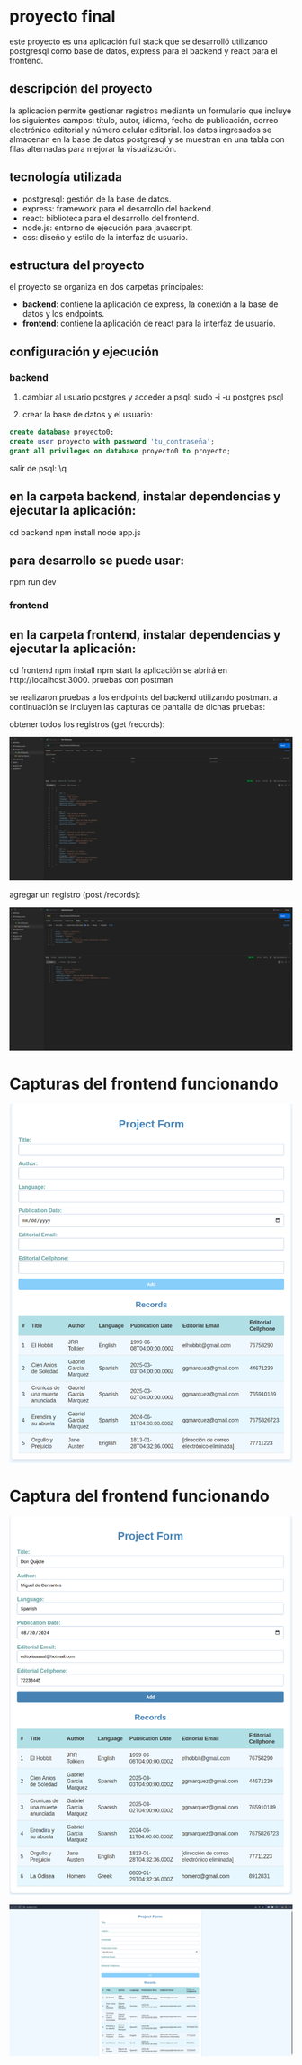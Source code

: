 # proyecto final

este proyecto es una aplicación full stack que se desarrolló utilizando postgresql como base de datos, express para el backend y react para el frontend.

## descripción del proyecto

la aplicación permite gestionar registros mediante un formulario que incluye los siguientes campos: título, autor, idioma, fecha de publicación, correo electrónico editorial y número celular editorial. los datos ingresados se almacenan en la base de datos postgresql y se muestran en una tabla con filas alternadas para mejorar la visualización.

## tecnología utilizada

- postgresql: gestión de la base de datos.
- express: framework para el desarrollo del backend.
- react: biblioteca para el desarrollo del frontend.
- node.js: entorno de ejecución para javascript.
- css: diseño y estilo de la interfaz de usuario.

## estructura del proyecto

el proyecto se organiza en dos carpetas principales:

- **backend**: contiene la aplicación de express, la conexión a la base de datos y los endpoints.
- **frontend**: contiene la aplicación de react para la interfaz de usuario.

## configuración y ejecución

### backend

1. cambiar al usuario postgres y acceder a psql:
sudo -i -u postgres psql

2. crear la base de datos y el usuario:
```sql
create database proyecto0;
create user proyecto with password 'tu_contraseña';
grant all privileges on database proyecto0 to proyecto;
```

salir de psql:
\q

## en la carpeta backend, instalar dependencias y ejecutar la aplicación:

cd backend
npm install
node app.js

## para desarrollo se puede usar:

npm run dev

### frontend
## en la carpeta frontend, instalar dependencias y ejecutar la aplicación:

cd frontend
npm install
npm start
la aplicación se abrirá en http://localhost:3000.
pruebas con postman


se realizaron pruebas a los endpoints del backend utilizando postman. a continuación se incluyen las capturas de pantalla de dichas pruebas:

obtener todos los registros (get /records):

![alt text](image.png)

agregar un registro (post /records):

![alt text](image-1.png)

# Capturas del frontend funcionando

![alt text](image-2.png)

# Captura del frontend funcionando

![alt text](image-3.png)

![alt text](image-4.png)
